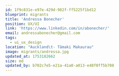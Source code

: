 ```yaml
---
id: 1f9c831e-e97e-429d-982f-ff5225f1bd12
blueprint: migrants
title: 'Andressa Bonecher'
position: UX/UI
link: 'https://www.linkedin.com/in/abonecher/'
email: andressabonecher@gmail.com
tags:
  - ui_ux_design
location: "Auckland\t- Tāmaki Makaurau"
image: migrants/andressa.jpg
updated_at: 1753182662
size: md
updated_by: b702c7e5-e21a-41a0-a013-e48f0ff5b708
---
```

